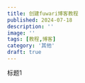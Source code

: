 ```yaml
---
title: 创建fuwari博客教程
published: 2024-07-18
description: ''
image: ''
tags: [教程,博客]
category: '其他'
draft: true 
---
```


标题1
